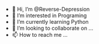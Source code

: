 - 👋 Hi, I’m @Reverse-Depression
- 👀 I’m interested in Programing 
- 🌱 I’m currently learning Python
- 💞️ I’m looking to collaborate on ...
- 📫 How to reach me ...

<!---
Reverse-Depression/Reverse-Depression is a ✨ special ✨ repository because its `README.md` (this file) appears on your GitHub profile.
You can click the Preview link to take a look at your changes.
--->
